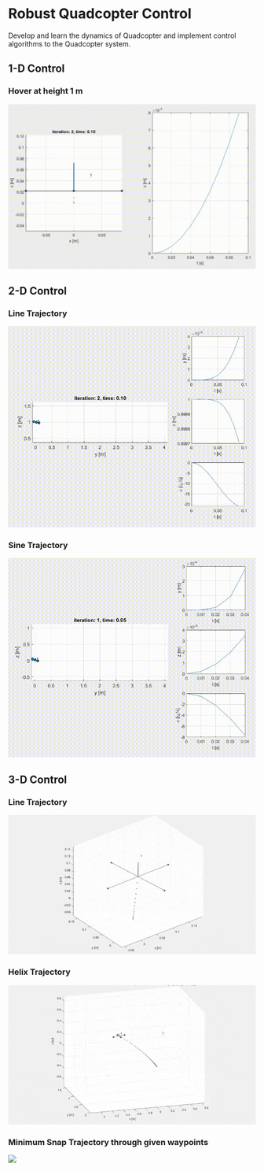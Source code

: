 # Robust Quadcopter Control
Develop and learn the dynamics of Quadcopter and implement control algorithms to the Quadcopter system.
## 1-D Control
### Hover at height 1 m

![](https://github.com/IvLabs/robust_quadcopter_control/blob/main/1-D%20Quadrotor%20Control/Results/Hover%20at%20height%201m.gif)

## 2-D Control
### Line Trajectory

![](https://github.com/IvLabs/robust_quadcopter_control/blob/main/2-D%20QuadRotor%20Control/Results/Line%20Trajectory.gif)

### Sine Trajectory

![](https://github.com/IvLabs/robust_quadcopter_control/blob/main/2-D%20QuadRotor%20Control/Results/Sine%20Trajectory.gif)

## 3-D Control
### Line Trajectory

![](https://github.com/IvLabs/robust_quadcopter_control/blob/main/3-D%20Quadrotor%20Control/Results/line%20traj.gif)

### Helix Trajectory

![](https://github.com/IvLabs/robust_quadcopter_control/blob/main/3-D%20Quadrotor%20Control/Results/helix%20traj.gif)

### Minimum Snap Trajectory through given waypoints

![](https://github.com/IvLabs/robust_quadcopter_control/blob/main/3-D%20Quadrotor%20Control/Results/min%20snap%20traj.gif)
